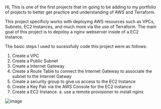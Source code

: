 Hi, This is one of the first projects that im going to be adding to my portfolio of projects to better get practice and understanding of AWS and Terraform.

This project specificly works with deploying AWS resources such as VPCs, Subnets, EC2 Instances, and much more via the use of Terraform. 
The main goal of this project is to depoloy a nginx webserver inside of a EC2 instance.

The basic steps I used to sucessfully code this project were as follows:

1) Create a VPC
2) Create a Public Subnet
3) Create a Internet Gateway
4) Create a Route Table to connect the Internet Gateway to associate the subnet to the Internet Gatway
5) Create a security group to give us access to the EC2 Instance
6) Create a Key Pair via the AWS Console for the EC2 instance
7) Create a EC2 Instance.
    a. use a remote provisioner to install nginx

![image](https://user-images.githubusercontent.com/120689107/221710280-e17c507d-6418-4337-b742-77a6272f6387.png)
